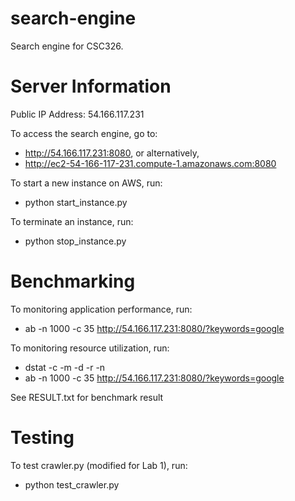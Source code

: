 # search-engine
Search engine for CSC326.

# Server Information
Public IP Address: 54.166.117.231

To access the search engine, go to:
- http://54.166.117.231:8080, or alternatively,
- http://ec2-54-166-117-231.compute-1.amazonaws.com:8080

To start a new instance on AWS, run:
- python start_instance.py

To terminate an instance, run:
- python stop_instance.py

# Benchmarking

To monitoring application performance, run:
- ab -n 1000 -c 35 http://54.166.117.231:8080/?keywords=google

To monitoring resource utilization, run:
- dstat -c -m -d -r -n
- ab -n 1000 -c 35 http://54.166.117.231:8080/?keywords=google

See RESULT.txt for benchmark result

# Testing
To test crawler.py (modified for Lab 1), run:
- python test_crawler.py
